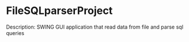 FileSQLparserProject
====================


Description: SWING GUI application that read data from file and parse sql queries
